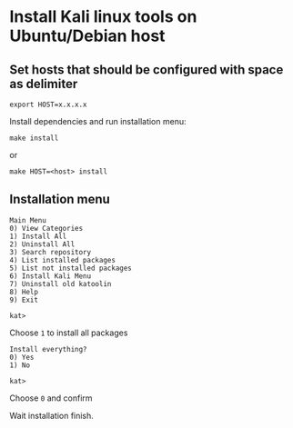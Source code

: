 # Install Kali linux tools on Ubuntu/Debian host

## Set hosts that should be configured with space as delimiter
```
export HOST=x.x.x.x
```

Install dependencies and run installation menu:
```
make install
```
or
```
make HOST=<host> install
```

## Installation menu

```
Main Menu
0) View Categories              
1) Install All                  
2) Uninstall All                
3) Search repository            
4) List installed packages      
5) List not installed packages  
6) Install Kali Menu            
7) Uninstall old katoolin       
8) Help                         
9) Exit                         

kat> 
```

Choose `1` to install all packages

```
Install everything?
0) Yes  
1) No   

kat> 
```

Choose `0` and confirm

Wait installation finish.